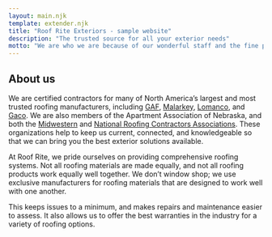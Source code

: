 ```yaml
---
layout: main.njk
template: extender.njk
title: "Roof Rite Exteriors - sample website"
description: "The trusted source for all your exterior needs"
motto: "We are who we are because of our wonderful staff and the fine people we serve. As such, we commit ourselves to the education of our employees, and to a smooth and thorough workflow for all our customers. We're told it shows, too."
---
```


## About us

We are certified contractors for many of North America’s largest and most trusted roofing manufacturers, including [GAF](https://www.gaf.com/en-us/roofing-contractors/residential/usa/ne/lincoln/roof-rite-exteriors-1113822), [Malarkey](https://www.malarkeyroofing.com/company-profile?company=Roof%2BRite%2BExteriors), [Lomanco](https://www.lomanco.com/), and [Gaco](https://gaco.com/). We are also members of the Apartment Association of Nebraska, and both the [Midwestern](https://mrca.org/aws/MRCA/pt/sp/home_page) and [National Roofing Contractors Associations](https://www.nrca.net/). These organizations help to keep us current, connected, and knowledgeable so that we can bring you the best exterior solutions available.

At Roof Rite, we pride ourselves on providing comprehensive roofing systems. Not all roofing materials are made equally, and not all roofing products work equally well together. We don’t window shop; we use exclusive manufacturers for roofing materials that are designed to work well with one another.

This keeps issues to a minimum, and makes repairs and maintenance easier to assess. It also allows us to offer the best warranties in the industry for a variety of roofing options.
